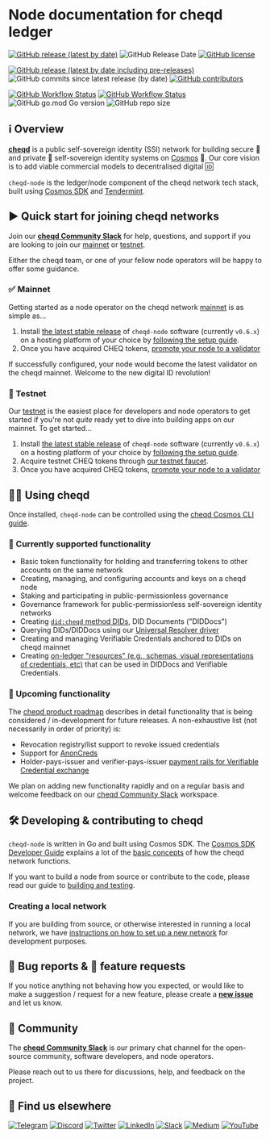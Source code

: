 # Node documentation for cheqd ledger

[![GitHub release (latest by date)](https://img.shields.io/github/v/release/cheqd/cheqd-node?color=green&label=stable%20release&style=flat-square)](https://github.com/cheqd/cheqd-node/releases/latest) ![GitHub Release Date](https://img.shields.io/github/release-date/cheqd/cheqd-node?color=green&style=flat-square) [![GitHub license](https://img.shields.io/github/license/cheqd/cheqd-node?color=blue&style=flat-square)](https://github.com/cheqd/cheqd-node/blob/main/LICENSE)

[![GitHub release (latest by date including pre-releases)](https://img.shields.io/github/v/release/cheqd/cheqd-node?include_prereleases&label=dev%20release&style=flat-square)](https://github.com/cheqd/cheqd-node/releases/) ![GitHub commits since latest release (by date)](https://img.shields.io/github/commits-since/cheqd/cheqd-node/latest?style=flat-square) [![GitHub contributors](https://img.shields.io/github/contributors/cheqd/cheqd-node?label=contributors%20%E2%9D%A4%EF%B8%8F&style=flat-square)](https://github.com/cheqd/cheqd-node/graphs/contributors)

[![GitHub Workflow Status](https://img.shields.io/github/workflow/status/cheqd/cheqd-node/Workflow%20Dispatch?label=workflows&style=flat-square)](https://github.com/cheqd/cheqd-node/actions/workflows/dispatch.yml) [![GitHub Workflow Status](https://img.shields.io/github/workflow/status/cheqd/cheqd-node/CodeQL?label=CodeQL&style=flat-square)](https://github.com/cheqd/cheqd-node/actions/workflows/codeql.yml) ![GitHub go.mod Go version](https://img.shields.io/github/go-mod/go-version/cheqd/cheqd-node?style=flat-square) ![GitHub repo size](https://img.shields.io/github/repo-size/cheqd/cheqd-node?style=flat-square)

## ℹ️ Overview

[**cheqd**](https://www.cheqd.io) is a public self-sovereign identity (SSI) network for building secure 🔐 and private 🤫 self-sovereign identity systems on [Cosmos](https://cosmos.network) 💫. Our core vision is to add viable commercial models to decentralised digital 🆔

`cheqd-node` is the ledger/node component of the cheqd network tech stack, built using [Cosmos SDK](https://github.com/cosmos/cosmos-sdk) and [Tendermint](https://github.com/tendermint/tendermint).

## ▶️ Quick start for joining cheqd networks

Join our [**cheqd Community Slack**](http://cheqd.link/join-cheqd-slack) for help, questions, and support if you are looking to join our [mainnet](https://explorer.cheqd.io) or [testnet](https://learn.cheqd.io/#block-explorers).

Either the cheqd team, or one of your fellow node operators will be happy to offer some guidance.

### ✅ Mainnet

Getting started as a node operator on the cheqd network [mainnet](https://explorer.cheqd.io) is as simple as...

1. Install [the latest stable release](https://github.com/cheqd/cheqd-node/releases/latest) of `cheqd-node` software (currently `v0.6.x`) on a hosting platform of your choice by [following the setup guide](https://docs.cheqd.io/node/docs/setup-and-configure).
2. Once you have acquired CHEQ tokens, [promote your node to a validator](https://docs.cheqd.io/node/docs/validator-guide)

If successfully configured, your node would become the latest validator on the cheqd mainnet. Welcome to the new digital ID revolution!

### 🚧 Testnet

Our [testnet](https://learn.cheqd.io/#block-explorers) is the easiest place for developers and node operators to get started if you're not *quite* ready yet to dive into building apps on our mainnet. To get started...

1. Install [the latest stable release](https://github.com/cheqd/cheqd-node/releases/latest) of `cheqd-node` software (currently `v0.6.x`) on a hosting platform of your choice by [following the setup guide](https://docs.cheqd.io/node/docs/setup-and-configure).
2. Acquire testnet CHEQ tokens through [our testnet faucet](https://testnet-faucet.cheqd.io).
3. Once you have acquired CHEQ tokens, [promote your node to a validator](https://docs.cheqd.io/node/docs/validator-guide)

## 🧑‍💻 Using cheqd

Once installed, `cheqd-node` can be controlled using the [cheqd Cosmos CLI guide](https://docs.cheqd.io/node/docs/cheqd-cli).

### 📌 Currently supported functionality

* Basic token functionality for holding and transferring tokens to other accounts on the same network
* Creating, managing, and configuring accounts and keys on a cheqd node
* Staking and participating in public-permissionless governance
* Governance framework for public-permissionless self-sovereign identity networks
* Creating [`did:cheqd` method DIDs](https://docs.cheqd.io/node/architecture/adr-list/adr-002-cheqd-did-method), DID Documents ("DIDDocs")
* Querying DIDs/DIDDocs using our [Universal Resolver driver](https://github.com/cheqd/did-resolver)
* Creating and managing Verifiable Credentials anchored to DIDs on cheqd mainnet
* Creating [on-ledger "resources" (e.g., schemas, visual representations of credentials, etc)](https://blog.cheqd.io/our-approach-to-resources-on-ledger-25bf5690c975) that can be used in DIDDocs and Verifiable Credentials.

### 🔮 Upcoming functionality

The [cheqd product roadmap](https://product.cheqd.io/updates/roadmap) describes in detail functionality that is being considered / in-development for future releases. A non-exhaustive list (not necessarily in order of priority) is:

* Revocation registry/list support to revoke issued credentials
* Support for [AnonCreds](https://anoncreds-wg.github.io/anoncreds-spec/)
* Holder-pays-issuer and verifier-pays-issuer [payment rails for Verifiable Credential exchange](https://blog.cheqd.io/cheqds-product-vision-for-2022-6a92e8e4d296)

We plan on adding new functionality rapidly and on a regular basis and welcome feedback on our [cheqd Community Slack](http://cheqd.link/join-cheqd-slack) workspace.

## 🛠 Developing & contributing to cheqd

`cheqd-node` is written in Go and built using Cosmos SDK. The [Cosmos SDK Developer Guide](https://docs.cosmos.network/) explains a lot of the [basic concepts](https://docs.cosmos.network/main/basics/app-anatomy) of how the cheqd network functions.

If you want to build a node from source or contribute to the code, please read our guide to [building and testing](https://docs.cheqd.io/node/docs/build-and-networks).

### Creating a local network

If you are building from source, or otherwise interested in running a local network, we have [instructions on how to set up a new network](https://docs.cheqd.io/node/docs/build-and-networks) for development purposes.

## 🐞 Bug reports & 🤔 feature requests

If you notice anything not behaving how you expected, or would like to make a suggestion / request for a new feature, please create a [**new issue**](https://github.com/cheqd/cheqd-node/issues/new/choose) and let us know.

## 💬 Community

The [**cheqd Community Slack**](http://cheqd.link/join-cheqd-slack) is our primary chat channel for the open-source community, software developers, and node operators.

Please reach out to us there for discussions, help, and feedback on the project.

## 🙋 Find us elsewhere

[![Telegram](https://img.shields.io/badge/Telegram-2CA5E0?style=for-the-badge&logo=telegram&logoColor=white)](https://t.me/cheqd) [![Discord](https://img.shields.io/badge/Discord-7289DA?style=for-the-badge&logo=discord&logoColor=white)](http://cheqd.link/discord-github) [![Twitter](https://img.shields.io/badge/Twitter-1DA1F2?style=for-the-badge&logo=twitter&logoColor=white)](https://twitter.com/intent/follow?screen_name=cheqd_io) [![LinkedIn](https://img.shields.io/badge/LinkedIn-0077B5?style=for-the-badge&logo=linkedin&logoColor=white)](http://cheqd.link/linkedin) [![Slack](https://img.shields.io/badge/Slack-4A154B?style=for-the-badge&logo=slack&logoColor=white)](http://cheqd.link/join-cheqd-slack) [![Medium](https://img.shields.io/badge/Medium-12100E?style=for-the-badge&logo=medium&logoColor=white)](https://blog.cheqd.io) [![YouTube](https://img.shields.io/badge/YouTube-FF0000?style=for-the-badge&logo=youtube&logoColor=white)](https://www.youtube.com/channel/UCBUGvvH6t3BAYo5u41hJPzw/)
